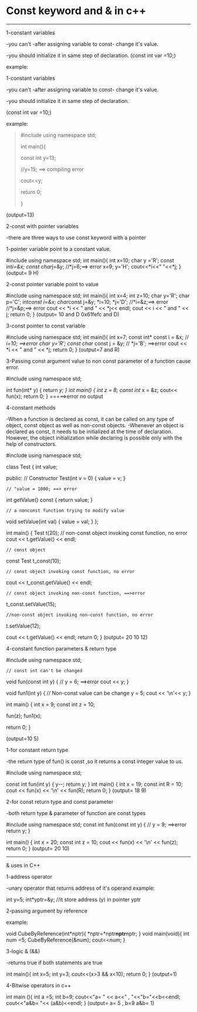# Const keyword and & in c++
________________________
1-constant variables

-you can't -after assigning variable to const- change it's value.

-you should initialize it in same step of declaration.
(const int var =10;)

example:

1-constant variables

-you can't -after assigning variable to const- change it's value.

-you should initialize it in same step of declaration.

(const int var =10;)

example:

>#include <iostream>
 >using namespace std; 
> 
 >int main(){
> 
 >const int y=13;
> 
 >//y=15; ==> compiling error
> 
 >cout<<y;
> 
 >return 0;
> 
 >}

(output=13)

2-const with pointer variables

-there are three ways to use const keyword with a pointer

1-pointer variable point to a constant value.

#include <iostream>
using namespace std;
int main(){
int x=10;
char y ='R';
const int*i=&x;
const char*j=&y;
//*j=6;==> error
x=9;
y='H';
cout<<*i<<" "<<*j;
}
(output= 9 H)

2-const pointer variable point to value

#include <iostream>
using namespace std;
int main(){
int x=4;
int z=10;
char y='R';
char p='C';
int*const i=&x;
char*const j=&y;
*i=10;
*j='D';
//*i=&z;==> error
//*j=&p;==> error
cout << *i << " and " << *j<< endl;
cout << i << " and " << j;
return 0;
}
(output= 10 and D
0x61fefc and D)

3-const pointer to const variable

#include <iostream>
using namespace std;
int main(){
int x=7;
const int* const i = &x;
// *i=10; ==>error
char y='R';
const char* const j = &y;
// *j='B'; ==>error
cout << *i << " and " << *j;
return 0;
}
(output=7 and R)

3-Passing const argument value to non const parameter of a function cause
error.

#include <iostream>
using namespace std;

int fun(int* y)
{
return *y;
}
int main()
{
int z = 8;
const int* x = &z;
cout<< fun(x);
return 0;
}
=====>error no output

4-constant methods

-When a function is declared as const, it can be called on any type of object,
const object as well as non-const objects.
-Whenever an object is declared as const, it needs to be initialized at the time of declaration.
However, the object initialization while declaring is possible only with the help of constructors.

#include <iostream>
using namespace std;

class Test {
int value;

public:
// Constructor
Test(int v = 0)
{
value = v;
}


    // "value = 1000; ==> error

int getValue() const
{
return value;
}

    // a nonconst function trying to modify value
void setValue(int val) {
value = val;
}
};

int main()
{
Test t(20);
// non-const object invoking const function, no error
cout << t.getValue() << endl;

    // const object
const Test t_const(10);

    // const object invoking const function, no error
cout << t_const.getValue() << endl;

    // const object invoking non-const function, ==>error
t_const.setValue(15);

    //non-const object invoking non-const function, no error
t.setValue(12);

cout << t.getValue() << endl;
return 0;
}
(output=
20
10
12)

4-constant function parameters & return type

#include <iostream>
using namespace std;

    // const int can't be changed
void fun(const int y)
{
// y = 6; ==>error
cout << y;
}

void fun1(int y)
{
// Non-const value can be change
y = 5;
cout << '\n'<< y;
}

int main()
{
int x = 9;
const int z = 10;

fun(z);
fun1(x);

return 0;
}

(output=10
5)

1-for constant return type

-the return type of fun() is const ,so it returns a const integer value to us.


#include <iostream>
using namespace std;

const int fun(int y)
{
y--;
return y;
}
int main()
{
int x = 19;
const int R = 10;
cout << fun(x) << '\n' << fun(R);
return 0;
}
(output= 18
9)

2-for const return type and const parameter

-both return type & parameter of function are const types

#include <iostream>
using namespace std;
const int fun(const int y)
{
// y = 9; ==>error
return y;
}

int main()
{
int x = 20;
const int z = 10;
cout << fun(x) << '\n' << fun(z);
return 0;
}
(output= 20
10)
____________________________________________________________
& uses in C++

1-address operator

-unary operator that returns address of it's operand
example:

int y=5;
int*yptr=&y;
//it store address (y) in pointer yptr

2-passing argument by reference

example:

void CubeByReference(int*nptr){
*nptr=*nptr**nptr**nptr;
}
void main(void){
int num =5;
CubeByReference(&num);
cout<<num;
}

3-logic & (&&)

-returns true if both statements are true

int  main(){
int x=5;
int y=3;
cout<<(x>3 && x<10);
return 0;
}
(output=1)

4-Bitwise operators in c++

int main (){
int a =5;
int b=9;
cout<<"a= " << a<<" , "<<"b="<<b<<endl;
cout<<"a&b= "<< (a&b)<<endl;
}
(output= a= 5 , b=9
a&b= 1)

